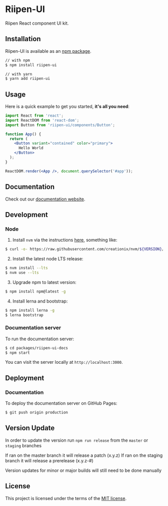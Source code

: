# Riipen-UI

Riipen React component UI kit.

## Installation

Riipen-UI is available as an [npm package](https://www.npmjs.com/package/riipen-ui).

```sh
// with npm
$ npm install riipen-ui

// with yarn
$ yarn add riipen-ui
```

## Usage

Here is a quick example to get you started, **it's all you need**:


```jsx
import React from 'react';
import ReactDOM from 'react-dom';
import Button from 'riipen-ui/components/Button';

function App() {
  return (
    <Button variant="contained" color="primary">
      Hello World
    </Button>
  );
}

ReactDOM.render(<App />, document.querySelector('#app'));
```

## Documentation

Check out our [documentation website](https://ui.riipen.com).

## Development

### Node

1. Install `nvm` via the instructions [here](https://github.com/nvm-sh/nvm#installation-and-update), something like:

```bash
$ curl -o- https://raw.githubusercontent.com/creationix/nvm/${VERSION}/install.sh | bash
```

2. Install the latest node LTS release:

```bash
$ nvm install --lts
$ nvm use --lts
```

3. Upgrade npm to latest version:

```bash
$ npm install npm@latest -g
```

4. Install lerna and bootstrap:

```bash
$ npm install lerna -g
$ lerna bootstrap
```

### Documentation server

To run the documentation server:

```bash
$ cd packages/riipen-ui-docs
$ npm start
```

You can visit the server locally at `http://localhost:3000`.

## Deployment

### Documentation

To deploy the documentation server on GitHub Pages:

```bash
$ git push origin production
```

## Version Update

In order to update the version run `npm run release` from the `master` or `staging` branches

If ran on the master branch it will release a patch (x.y.z)
If ran on the staging branch it will release a prerelease (x.y.z-#)

Version updates for minor or major builds will still need to be done manually

## License

This project is licensed under the terms of the [MIT license](/LICENSE).
